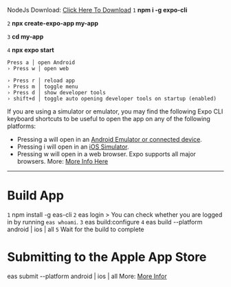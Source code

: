 ﻿
NodeJs Download: [Click Here To Download](https://nodejs.org/download/release/v16.3.0/)
`1` **npm i -g expo-cli**

`2` **npx create-expo-app my-app**

`3` **cd my-app**

`4` **npx expo start**


    Press a │ open Android
    › Press w │ open web
    
    › Press r │ reload app
    › Press m │ toggle menu
    › Press d │ show developer tools
    › shift+d │ toggle auto opening developer tools on startup (enabled)

If you are using a simulator or emulator, you may find the following Expo CLI keyboard shortcuts to be useful to open the app on any of the following platforms:

-   Pressing  a  will open in an  [Android Emulator or connected device](https://docs.expo.dev/workflow/android-studio-emulator/).
-   Pressing  i  will open in an  [iOS Simulator](https://docs.expo.dev/workflow/ios-simulator/).
-   Pressing  w  will open in a web browser. Expo supports all major browsers.
More: [More Info Here](https://docs.expo.dev/get-started/create-a-new-app/)
---
# Build App
`1` npm install -g eas-cli
`2` eas login
	 > You can check whether you are logged in by running `eas whoami`.
`3` eas build:configure
`4` eas build --platform android | ios | all
`5` Wait for the build to complete

# Submitting to the Apple App Store
eas submit --platform android | ios | all
More: [More Infor](https://docs.expo.dev/submit/introduction/)

